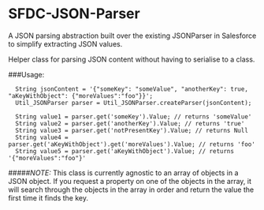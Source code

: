 # SFDC-JSON-Parser
A JSON parsing abstraction built over the existing JSONParser in Salesforce to simplify extracting JSON values.

Helper class for parsing JSON content without having to serialise to a class.

###Usage:
```
  String jsonContent = '{"someKey": "someValue", "anotherKey": true, "aKeyWithObject": {"moreValues":"foo"}}';
  Util_JSONParser parser = Util_JSONParser.createParser(jsonContent);

  String value1 = parser.get('someKey').Value; // returns 'someValue'
  String value2 = parser.get('anotherKey').Value; // returns 'true'
  String value3 = parser.get('notPresentKey').Value; // returns Null
  String value4 = parser.get('aKeyWithObject').get('moreValues').Value; // returns 'foo'
  String value5 = parser.get('aKeyWithObject').Value; // returns '{"moreValues":"foo"}'
```

#####*NOTE:*
This class is currently agnostic to an array of objects in a JSON object.
If you request a property on one of the objects in the array, it will search through the objects
in the array in order and return the value the first time it finds the key.
